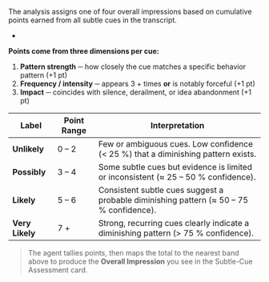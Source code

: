 The analysis assigns one of four overall impressions based on cumulative points earned from all subtle cues in the transcript.

 
+
**Points come from three dimensions per cue:**

1. **Pattern strength** ─ how closely the cue matches a specific behavior pattern (+1 pt)
2. **Frequency / intensity** ─ appears 3 + times **or** is notably forceful (+1 pt)
3. **Impact** ─ coincides with silence, derailment, or idea abandonment (+1 pt)

| Label | Point Range | Interpretation |
|-------|--------------------|-----------------|
| **Unlikely** | 0 – 2 | Few or ambiguous cues. Low confidence (< 25 %) that a diminishing pattern exists. |
| **Possibly** | 3 – 4 | Some subtle cues but evidence is limited or inconsistent (≈ 25 – 50 % confidence). |
| **Likely** | 5 – 6 | Consistent subtle cues suggest a probable diminishing pattern (≈ 50 – 75 % confidence). |
| **Very Likely** | 7 + | Strong, recurring cues clearly indicate a diminishing pattern (> 75 % confidence). |

> The agent tallies points, then maps the total to the nearest band above to produce the **Overall Impression** you see in the Subtle-Cue Assessment card.
